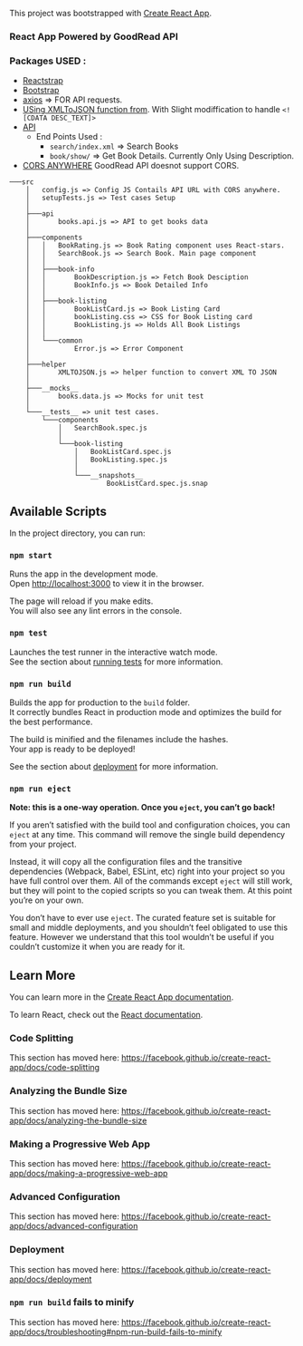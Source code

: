 This project was bootstrapped with [Create React App](https://github.com/facebook/create-react-app).

### React App Powered by GoodRead API 
### Packages USED :
- [Reactstrap](https://reactstrap.github.io/)
- [Bootstrap](https://getbootstrap.com/)
- [axios](https://github.com/axios/axios) => FOR API requests.
- [USing XMLToJSON function from](https://gist.github.com/chinchang/8106a82c56ad007e27b1). With Slight modiffication to handle ```<![CDATA DESC_TEXT]>```
- [API](www.goodreads.com)
    - End Points Used :
        - `search/index.xml` => Search Books
        - `book/show/` => Get Book Details. Currently Only Using Description.
- [CORS ANYWHERE](https://cors-anywhere.herokuapp.com/) GoodRead API doesnot support CORS.                            
```
───src
    │   config.js => Config JS Contails API URL with CORS anywhere.
    │   setupTests.js => Test cases Setup
    │
    ├───api
    │       books.api.js => API to get books data
    │
    ├───components
    │   │   BookRating.js => Book Rating component uses React-stars.
    │   │   SearchBook.js => Search Book. Main page component
    │   │
    │   ├───book-info
    │   │       BookDescription.js => Fetch Book Desciption
    │   │       BookInfo.js => Book Detailed Info
    │   │
    │   ├───book-listing
    │   │       BookListCard.js => Book Listing Card
    │   │       bookListing.css => CSS for Book Listing card
    │   │       BookListing.js => Holds All Book Listings
    │   │
    │   └───common 
    │           Error.js => Error Component
    │
    ├───helper
    │       XMLTOJSON.js => helper function to convert XML TO JSON
    │
    ├───__mocks__
    │       books.data.js => Mocks for unit test
    │
    └───__tests__ => unit test cases.
        └───components
            │   SearchBook.spec.js
            │
            └───book-listing
                │   BookListCard.spec.js
                │   BookListing.spec.js
                │
                └───__snapshots__
                        BookListCard.spec.js.snap
```

## Available Scripts

In the project directory, you can run:

### `npm start`

Runs the app in the development mode.<br>
Open [http://localhost:3000](http://localhost:3000) to view it in the browser.

The page will reload if you make edits.<br>
You will also see any lint errors in the console.

### `npm test`

Launches the test runner in the interactive watch mode.<br>
See the section about [running tests](https://facebook.github.io/create-react-app/docs/running-tests) for more information.

### `npm run build`

Builds the app for production to the `build` folder.<br>
It correctly bundles React in production mode and optimizes the build for the best performance.

The build is minified and the filenames include the hashes.<br>
Your app is ready to be deployed!

See the section about [deployment](https://facebook.github.io/create-react-app/docs/deployment) for more information.

### `npm run eject`

**Note: this is a one-way operation. Once you `eject`, you can’t go back!**

If you aren’t satisfied with the build tool and configuration choices, you can `eject` at any time. This command will remove the single build dependency from your project.

Instead, it will copy all the configuration files and the transitive dependencies (Webpack, Babel, ESLint, etc) right into your project so you have full control over them. All of the commands except `eject` will still work, but they will point to the copied scripts so you can tweak them. At this point you’re on your own.

You don’t have to ever use `eject`. The curated feature set is suitable for small and middle deployments, and you shouldn’t feel obligated to use this feature. However we understand that this tool wouldn’t be useful if you couldn’t customize it when you are ready for it.

## Learn More

You can learn more in the [Create React App documentation](https://facebook.github.io/create-react-app/docs/getting-started).

To learn React, check out the [React documentation](https://reactjs.org/).

### Code Splitting

This section has moved here: https://facebook.github.io/create-react-app/docs/code-splitting

### Analyzing the Bundle Size

This section has moved here: https://facebook.github.io/create-react-app/docs/analyzing-the-bundle-size

### Making a Progressive Web App

This section has moved here: https://facebook.github.io/create-react-app/docs/making-a-progressive-web-app

### Advanced Configuration

This section has moved here: https://facebook.github.io/create-react-app/docs/advanced-configuration

### Deployment

This section has moved here: https://facebook.github.io/create-react-app/docs/deployment

### `npm run build` fails to minify

This section has moved here: https://facebook.github.io/create-react-app/docs/troubleshooting#npm-run-build-fails-to-minify
